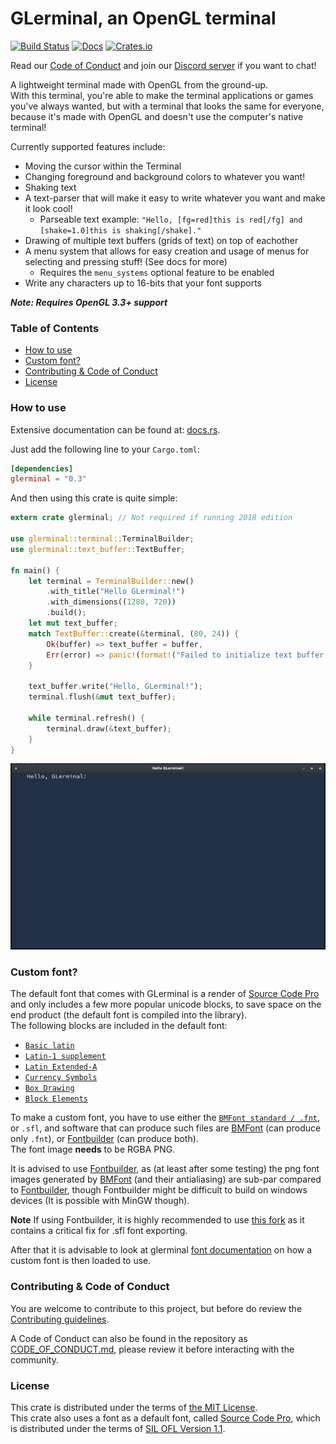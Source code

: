 # GLerminal, an OpenGL terminal
[![Build Status](https://travis-ci.org/Teascade/glerminal.svg?branch=0.3.0-fix)](https://travis-ci.org/Teascade/glerminal)
[![Docs](https://docs.rs/glerminal/badge.svg)](https://docs.rs/glerminal)
[![Crates.io](https://img.shields.io/crates/v/glerminal.svg)](https://crates.io/crates/glerminal)


Read our [Code of Conduct](CODE_OF_CONDUCT.md) and join our [Discord server](https://discord.gg/Wg6D2Rk) if you want to chat!

A lightweight terminal made with OpenGL from the ground-up.  
With this terminal, you're able to make the terminal applications or games you've always wanted, but with a terminal that looks the same for everyone, because it's made with OpenGL and doesn't use the computer's native terminal!

Currently supported features include:
- Moving the cursor within the Terminal
- Changing foreground and background colors to whatever you want!
- Shaking text
- A text-parser that will make it easy to write whatever you want and make it look cool!
  - Parseable text example: `"Hello, [fg=red]this is red[/fg] and [shake=1.0]this is shaking[/shake]."`
- Drawing of multiple text buffers (grids of text) on top of eachother
- A menu system that allows for easy creation and usage of menus for selecting and pressing stuff! (See docs for more)
  - Requires the `menu_systems` optional feature to be enabled
- Write any characters up to 16-bits that your font supports
  
***Note: Requires OpenGL 3.3+ support***

### Table of Contents
- [How to use](#how-to-use)
- [Custom font?](#custom-font)
- [Contributing & Code of Conduct](#contributing-&-code-of-conduct)
- [License](#license)

### How to use
Extensive documentation can be found at: [docs.rs][docs].

Just add the following line to your `Cargo.toml`:
```toml
[dependencies]
glerminal = "0.3"
```

And then using this crate is quite simple:
```rust
extern crate glerminal; // Not required if running 2018 edition

use glerminal::terminal::TerminalBuilder;
use glerminal::text_buffer::TextBuffer;

fn main() {
    let terminal = TerminalBuilder::new()
        .with_title("Hello GLerminal!")
        .with_dimensions((1280, 720))
        .build();
    let mut text_buffer;
    match TextBuffer::create(&terminal, (80, 24)) {
        Ok(buffer) => text_buffer = buffer,
        Err(error) => panic!(format!("Failed to initialize text buffer: {}", error)),
    }

    text_buffer.write("Hello, GLerminal!");
    terminal.flush(&mut text_buffer);

    while terminal.refresh() {
        terminal.draw(&text_buffer);
    }
}
```

![What the example looks like](images/example_screenshot.png)

### Custom font?
The default font that comes with GLerminal is a render of [Source Code Pro][scp_font] and only includes a few more popular unicode blocks, to save space on the end product (the default font is compiled into the library).  
The following blocks are included in the default font:
- [`Basic latin`][basic_latin]
- [`Latin-1 supplement`][latin_1_supplement]
- [`Latin Extended-A`][latin_extended_a]
- [`Currency Symbols`][currency_symbols]
- [`Box Drawing`][box_drawing]
- [`Block Elements`][block_elements]

To make a custom font, you have to use either the [`BMFont standard / .fnt`][bmfont_standard], or `.sfl`, 
and software that can produce such files are [BMFont][bmfont] (can produce only `.fnt`), or [Fontbuilder][fontbuilder] (can produce both).  
The font image **needs** to be RGBA PNG.

It is advised to use [Fontbuilder][fontbuilder], as (at least after some testing) the png font images generated by [BMFont][bmfont] (and their antialiasing) are sub-par compared to [Fontbuilder][fontbuilder], though Fontbuilder might be difficult to build on windows devices (It is possible with MinGW though).

**Note** If using Fontbuilder, it is highly recommended to use [this fork][teascade_fontbuilder] as it contains a critical fix for .sfl font exporting.

After that it is advisable to look at glerminal [font documentation][font_docs] on how a custom font is then loaded to use.

### Contributing & Code of Conduct
You are welcome to contribute to this project, but before do review the [Contributing guidelines](CONTRIBUTING.md).

A Code of Conduct can also be found in the repository as [CODE_OF_CONDUCT.md](CODE_OF_CONDUCT.md), 
please review it before interacting with the community.

### License
This crate is distributed under the terms of [the MIT License][license].  
This crate also uses a font as a default font, called [Source Code Pro][scp_font], which is distributed under the terms of [SIL OFL Version 1.1][scp_license].

[docs]: https://docs.rs/glerminal
[license]: LICENSE.md
[scp_font]: https://github.com/adobe-fonts/source-code-pro
[scp_license]: LICENSE_SOURCE_CODE_PRO.md
[bmfont]: http://www.angelcode.com/products/bmfont/
[bmfont_standard]: http://www.angelcode.com/products/bmfont/doc/render_text.html
[fontbuilder]: https://github.com/andryblack/fontbuilder
[teascade_fontbuilder]: https://github.com/Teascade/fontbuilder
[font_docs]: https://docs.rs/glerminal/0.3.0/glerminal/struct.Font.html

[basic_latin]: https://en.wikipedia.org/wiki/Basic_Latin_(Unicode_block)
[latin_1_supplement]: https://en.wikipedia.org/wiki/Latin-1_Supplement_(Unicode_block)
[latin_extended_a]: https://en.wikipedia.org/wiki/Latin_Extended-A
[currency_symbols]: https://en.wikipedia.org/wiki/Currency_Symbols_(Unicode_block)
[box_drawing]: https://en.wikipedia.org/wiki/Box_Drawing
[block_elements]: https://en.wikipedia.org/wiki/Block_Elements